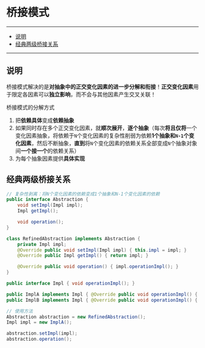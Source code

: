 # 桥接模式

---

- [说明](#说明)
- [经典两级桥接关系](#经典两级桥接关系)

---

## 说明

桥接模式解决的是**对抽象中的正交变化因素的进一步分解和衔接**！**正交变化因素**用于限定各因素可以**独立影响**，而不会与其他因素产生交叉关联！

桥接模式的分解方式
1. 把**依赖具体**变成**依赖抽象**
2. 如果同时存在多个正交变化因素，就**顺次展开**，**逐个抽象**（每次**将且仅将**一个变化因素抽象，将依赖于`N`个变化因素的复杂性削弱为依赖**1个抽象和`N-1`个变化因素**，然后不断抽象，**直到**将`N`个变化因素的依赖关系全部变成`N`个抽象对象间**一个接一个**的依赖关系）
3. 为每个抽象因素提供**具体实现**

## 经典两级桥接关系

```Java
// 复杂性剥离：将N个变化因素的依赖变成1个抽象和N-1个变化因素的依赖
public interface Abstraction {
	void setImpl(Impl impl);
	Impl getImpl();

	void operation();
}

class RefinedAbstraction implements Abstraction {
	private Impl impl;
	@Override public void setImpl(Impl impl) { this.impl = impl; }
	@Override public Impl getImpl() { return impl; }

	@Override public void operation() { impl.operationImpl(); }
}
```

```Java
public interface Impl { void operationImpl(); }

public ImplA implements Impl { @Override public void operationImpl() { ... } }
public ImplB implements Impl { @Override public void operationImpl() { ... } }
```

```Java
// 使用方法
Abstraction abstraction = new RefinedAbstraction();
Impl impl = new ImplA();

abstraction.setImpl(impl);
abstraction.operation();
```